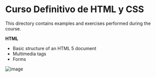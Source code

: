 # Curso Definitivo de HTML y CSS

This directory contains examples and exercises performed during the course.

**HTML**

- Basic structure of an HTML 5 document
- Multimedia tags
- Forms

![image](/home/alomia/Escritorio/Proyectos/personal-projects-and-tutorials/html_and_css/curso-definitivo-de-html-y-css/img/image.png)